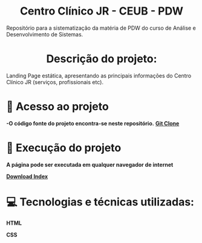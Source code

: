 # <h1 align="center"> Centro Clínico JR - CEUB - PDW </h1>

Repositório para a sistematização da matéria de PDW do curso de Análise e Desenvolvimento de Sistemas. 

# <h1 align="center"> Descrição do projeto: </h1>

Landing Page estática, apresentando as principais informações do Centro Clínico JR (serviços, profissionais etc).

# :file_folder: Acesso ao projeto

**-O código fonte do projeto encontra-se neste repositório.**
**[Git Clone ](https://github.com/Rosa-Junior/landingpage.git)**

# :floppy_disk: Execução do projeto

**A página pode ser executada em qualquer navegador de internet**

**[Download Index](https://drive.google.com/file/d/1x7coo859deFS7DAcnc2wNfSUkzfAUlZs/view?usp=sharing)** 

# :computer: Tecnologias e técnicas utilizadas:

**HTML**

**CSS**